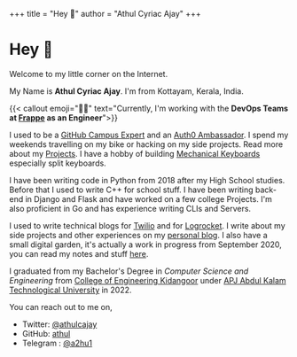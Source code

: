 +++
title = "Hey 👋"
author = "Athul Cyriac Ajay"
+++

# Hey 👋

Welcome to my little corner on the Internet.

My Name is **Athul Cyriac Ajay**. I'm from Kottayam, Kerala, India. 

{{< callout emoji="👨‍💻" text="Currently, I'm working with the **DevOps Teams at [Frappe](https://frappe.io) as an Engineer**">}}

I used to be a [GitHub Campus Expert](https://githubcampus.expert/athul) and an [Auth0 Ambassador](https://auth0.com/ambassador-program). I spend my weekends travelling on my bike or hacking on my side projects. Read more about my [Projects](/projects). I have a hobby of building [Mechanical Keyboards](https://www.reddit.com/r/MechanicalKeyboards/) especially split keyboards.

I have been writing code in Python from 2018 after my High School studies. Before that I used to write C++ for school stuff. I have been writing back-end in Django and Flask and have worked on a few college Projects. I'm also proficient in Go and has experience writing CLIs and Servers.

I used to write technical blogs for [Twilio](https://www.twilio.com/blog/author/aajay) and for [Logrocket](https://blog.logrocket.com/author/athulcyriac/). I write about my side projects and other experiences on my [personal blog](/blog). I also have a small digital garden, it's actually a work in progress from September 2020, you can read my notes and stuff [here](https://athul.github.io/notes).


I graduated from my Bachelor's Degree in _Computer Science and Engineering_ from [College of Engineering Kidangoor](https://ce-kgr.org) under [APJ Abdul Kalam Technological University](https://ktu.edu.in) in 2022. 

You can reach out to me on,

- Twitter: [@athulcajay](https://twitter.com/athul)
- GitHub: [athul](https://github.com/athul)
- Telegram : [@a2hu1](https://t.me/a2hu1)
